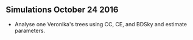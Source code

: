 ## Simulations October 24 2016

- Analyse one Veronika's trees using CC, CE, and BDSky and estimate parameters.

